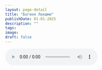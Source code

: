 ```yaml
---
layout: page-detail
title: "Богиня Лакшми"
publishDate: 01-01-2025
description: ""
tags:
image:
draft: false
---
```


<audio title=" - Богиня Лакшми.mp3" src="/upload/iblock/3e0/3e0600f2baafb486c7de9689e233ecb4.mp3" controls=""></audio>

  
